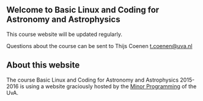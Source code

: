 ## Welcome to Basic Linux and Coding for Astronomy and Astrophysics
This course website will be updated regularly.

Questions about the course can be sent to Thijs Coenen <t.coenen@uva.nl>

## About this website
The course Basic Linux and Coding for Astronomy and Astrophysics 2015-2016
is using a website graciously hosted by the 
[Minor Programming](http://www.mprog.nl/) of the UvA.


